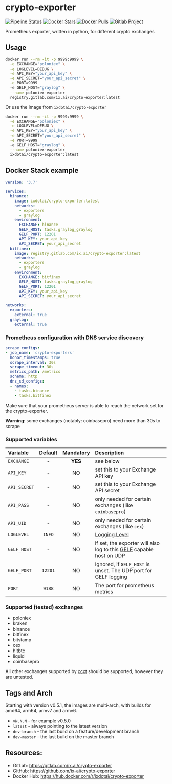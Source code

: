 # crypto-exporter

[![Pipeline Status](https://gitlab.com/ix.ai/crypto-exporter/badges/master/pipeline.svg)](https://gitlab.com/ix.ai/crypto-exporter/)
[![Docker Stars](https://img.shields.io/docker/stars/ixdotai/crypto-exporter.svg)](https://hub.docker.com/r/ixdotai/crypto-exporter/)
[![Docker Pulls](https://img.shields.io/docker/pulls/ixdotai/crypto-exporter.svg)](https://hub.docker.com/r/ixdotai/crypto-exporter/)
[![Gitlab Project](https://img.shields.io/badge/GitLab-Project-554488.svg)](https://gitlab.com/ix.ai/crypto-exporter/)

Prometheus exporter, written in python, for different crypto exchanges

## Usage
```sh
docker run --rm -it -p 9999:9999 \
  -e EXCHANGE="poloniex" \
  -e LOGLEVEL=DEBUG \
  -e API_KEY="your_api_key" \
  -e API_SECRET="your_api_secret" \
  -e PORT=9999
  -e GELF_HOST="graylog" \
  --name poloniex-exporter
  registry.gitlab.com/ix.ai/crypto-exporter:latest
```
Or use the image from `ixdotai/crypto-exporter`
```sh
docker run --rm -it -p 9999:9999 \
  -e EXCHANGE="poloniex" \
  -e LOGLEVEL=DEBUG \
  -e API_KEY="your_api_key" \
  -e API_SECRET="your_api_secret" \
  -e PORT=9999
  -e GELF_HOST="graylog" \
  --name poloniex-exporter
  ixdotai/crypto-exporter:latest
```

## Docker Stack example
```yml
version: '3.7'

services:
  binance:
    image: ixdotai/crypto-exporter:latest
    networks:
      - exporters
      - graylog
    environment:
      EXCHANGE: binance
      GELF_HOST: tasks.graylog_graylog
      GELF_PORT: 12201
      API_KEY: your_api_key
      API_SECRET: your_api_secret
  bitfinex:
    image: registry.gitlab.com/ix.ai/crypto-exporter:latest
    networks:
      - exporters
      - graylog
    environment:
      EXCHANGE: bitfinex
      GELF_HOST: tasks.graylog_graylog
      GELF_PORT: 12201
      API_KEY: your_api_key
      API_SECRET: your_api_secret

networks:
  exporters:
    external: true
  graylog:
    external: true

```

### Prometheus configuration with DNS service discovery
```yml
scrape_configs:
- job_name: 'crypto-exporters'
  honor_timestamps: true
  scrape_interval: 30s
  scrape_timeout: 30s
  metrics_path: /metrics
  scheme: http
  dns_sd_configs:
  - names:
    - tasks.binance
    - tasks.bitfinex
```

Make sure that your prometheus server is able to reach the network set for the crypto-exporter.

**Warning**: some exchanges (notably: coinbasepro) need more than 30s to scrape

### Supported variables
| **Variable**  | **Default** | **Mandatory** | **Description**                                                                                                        |
|:--------------|:-----------:|:-------------:|:-----------------------------------------------------------------------------------------------------------------------|
| `EXCHANGE`    | -           | **YES**       | see below                                                                                                              |
| `API_KEY`     | -           | NO            | set this to your Exchange API key |
| `API_SECRET`  | -           | NO            | set this to your Exchange API secret |
| `API_PASS`    | -           | NO            | only needed for certain exchanges (like `coinbasepro`) |
| `API_UID`     | -           | NO            | only needed for certain exchanges (like `cex`)                                                                         |
| `LOGLEVEL`    | `INFO`      | NO            | [Logging Level](https://docs.python.org/3/library/logging.html#levels)                                                 |
| `GELF_HOST`   | -           | NO            | if set, the exporter will also log to this [GELF](https://docs.graylog.org/en/3.0/pages/gelf.html) capable host on UDP |
| `GELF_PORT`   | `12201`     | NO            | Ignored, if `GELF_HOST` is unset. The UDP port for GELF logging                                                        |
| `PORT`        | `9188`      | NO            | The port for prometheus metrics                                                                                        |

### Supported (tested) exchanges
* poloniex
* kraken
* binance
* bitfinex
* bitstamp
* cex
* hitbtc
* liquid
* coinbasepro

All other exchanges supported by [ccxt](https://github.com/ccxt/ccxt) should be supported, however they are untested.

## Tags and Arch

Starting with version v0.5.1, the images are multi-arch, with builds for amd64, arm64, armv7 and armv6.
* `vN.N.N` - for example v0.5.0
* `latest` - always pointing to the latest version
* `dev-branch` - the last build on a feature/development branch
* `dev-master` - the last build on the master branch

## Resources:
* GitLab: https://gitlab.com/ix.ai/crypto-exporter
* GitHub: https://github.com/ix-ai/crypto-exporter
* Docker Hub: https://hub.docker.com/r/ixdotai/crypto-exporter
